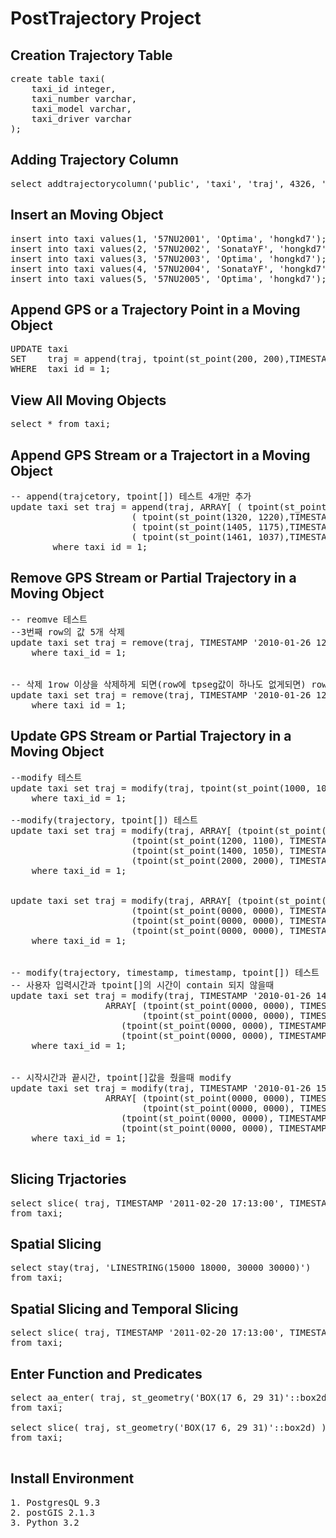 PostTrajectory Project
==============

## Creation Trajectory Table

<pre>
create table taxi(
	taxi_id integer,
	taxi_number varchar,
	taxi_model varchar,
	taxi_driver varchar
);
</pre>

## Adding Trajectory Column

<pre>
select addtrajectorycolumn('public', 'taxi', 'traj', 4326, 'MOVINGPOINT', 2, 10);
</pre>

## Insert an Moving Object

<pre>
insert into taxi values(1, '57NU2001', 'Optima', 'hongkd7');
insert into taxi values(2, '57NU2002', 'SonataYF', 'hongkd7');
insert into taxi values(3, '57NU2003', 'Optima', 'hongkd7');
insert into taxi values(4, '57NU2004', 'SonataYF', 'hongkd7');
insert into taxi values(5, '57NU2005', 'Optima', 'hongkd7');
</pre>

## Append GPS or a Trajectory Point in a Moving Object
<pre>
UPDATE taxi 
SET    traj = append(traj, tpoint(st_point(200, 200),TIMESTAMP '2010-01-25 12:05:30+09')) 
WHERE  taxi_id = 1;
</pre>


## View All Moving Objects
<pre>
select * from taxi;
</pre>

## Append GPS Stream or a Trajectort in a Moving Object
<pre>
-- append(trajcetory, tpoint[]) 테스트 4개만 추가
update taxi set traj = append(traj, ARRAY[ ( tpoint(st_point(1510, 1210),TIMESTAMP '2010-01-26 15:21:40+09') ), 
					   ( tpoint(st_point(1320, 1220),TIMESTAMP '2010-01-26 15:25:40+09') ), 
					   ( tpoint(st_point(1405, 1175),TIMESTAMP '2010-01-26 15:29:40+09') ), 
					   ( tpoint(st_point(1461, 1037),TIMESTAMP '2010-01-26 15:36:40+09') ) ]::tpoint[] )  
		where taxi_id = 1;
</pre>

## Remove GPS Stream or Partial Trajectory in a Moving Object
<pre>
-- reomve 테스트 
--3번째 row의 값 5개 삭제
update taxi set traj = remove(traj, TIMESTAMP '2010-01-26 12:33:40+09', TIMESTAMP '2010-01-26 12:37:40+09')
	where taxi_id = 1;


-- 삭제 1row 이상을 삭제하게 되면(row에 tpseg값이 하나도 없게되면) row를 삭제해주는 실험
update taxi set traj = remove(traj, TIMESTAMP '2010-01-26 12:18:40+09', TIMESTAMP '2010-01-26 12:45:40+09')
	where taxi_id = 1;
</pre>


## Update GPS Stream or Partial Trajectory in a Moving Object
<pre>
--modify 테스트
update taxi set traj = modify(traj, tpoint(st_point(1000, 1000), TIMESTAMP '2010-01-26 15:40:40+9'))
	where taxi_id = 1;

--modify(trajectory, tpoint[]) 테스트
update taxi set traj = modify(traj, ARRAY[ (tpoint(st_point(1000, 1000), TIMESTAMP '2010-01-26 15:40:40+9') ),
					   (tpoint(st_point(1200, 1100), TIMESTAMP '2010-01-26 15:46:40+9') ),
					   (tpoint(st_point(1400, 1050), TIMESTAMP '2010-01-26 15:49:40+9') ),
					   (tpoint(st_point(2000, 2000), TIMESTAMP '2010-01-26 15:57:40+9') ) ]::tpoint[] )
	where taxi_id = 1;


update taxi set traj = modify(traj, ARRAY[ (tpoint(st_point(0000, 0000), TIMESTAMP '2010-01-26 15:40:40+9') ),
					   (tpoint(st_point(0000, 0000), TIMESTAMP '2010-01-26 15:46:40+9') ),
					   (tpoint(st_point(0000, 0000), TIMESTAMP '2010-01-26 15:49:40+9') ),
					   (tpoint(st_point(0000, 0000), TIMESTAMP '2010-01-26 15:57:40+9') ) ]::tpoint[] )
	where taxi_id = 1;


-- modify(trajectory, timestamp, timestamp, tpoint[]) 테스트
-- 사용자 입력시간과 tpoint[]의 시간이 contain 되지 않을때
update taxi set traj = modify(traj, TIMESTAMP '2010-01-26 14:00:40+9', TIMESTAMP '2010-01-26 14:03:40+9',
			      ARRAY[ (tpoint(st_point(0000, 0000), TIMESTAMP '2010-01-26 15:00:40+9') ),
			             (tpoint(st_point(0000, 0000), TIMESTAMP '2010-01-26 15:01:40+9') ),
				     (tpoint(st_point(0000, 0000), TIMESTAMP '2010-01-26 15:02:40+9') ),
				     (tpoint(st_point(0000, 0000), TIMESTAMP '2010-01-26 15:03:40+9') ) ]::tpoint[] )
	where taxi_id = 1;


-- 시작시간과 끝시간, tpoint[]값을 줬을때 modify
update taxi set traj = modify(traj, TIMESTAMP '2010-01-26 15:00:40+9', TIMESTAMP '2010-01-26 15:03:40+9',
			      ARRAY[ (tpoint(st_point(0000, 0000), TIMESTAMP '2010-01-26 15:00:40+9') ),
			             (tpoint(st_point(0000, 0000), TIMESTAMP '2010-01-26 15:01:40+9') ),
				     (tpoint(st_point(0000, 0000), TIMESTAMP '2010-01-26 15:02:40+9') ),
				     (tpoint(st_point(0000, 0000), TIMESTAMP '2010-01-26 15:03:40+9') ) ]::tpoint[] )
	where taxi_id = 1;

</pre>


## Slicing Trjactories
<pre>
select slice( traj, TIMESTAMP '2011-02-20 17:13:00', TIMESTAMP '2011-02-20 17:26:00')
from taxi;
</pre>

## Spatial Slicing 
<pre>
select stay(traj, 'LINESTRING(15000 18000, 30000 30000)') 
from taxi;
</pre>

## Spatial Slicing and Temporal Slicing
<pre>
select slice( traj, TIMESTAMP '2011-02-20 17:13:00', TIMESTAMP '2011-02-20 17:26:00'), stay(traj, 'LINESTRING(15000 18000, 30000 30000)')
from taxi;
</pre>

## Enter Function and Predicates
<pre>
select aa_enter( traj, st_geometry('BOX(17 6, 29 31)'::box2d) 
from taxi;

select slice( traj, st_geometry('BOX(17 6, 29 31)'::box2d) ),  aa_enter( traj, st_geometry('BOX(17 6, 29 31)'::box2d) )
from taxi;

</pre>

## Install Environment
<pre>
1. PostgresQL 9.3
2. postGIS 2.1.3
3. Python 3.2

</pre>


